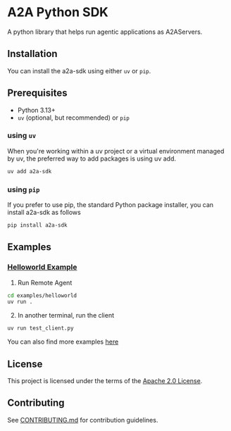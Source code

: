 # A2A Python SDK

A python library that helps run agentic applications as A2AServers.

## Installation

You can install the a2a-sdk using either `uv` or `pip`.

## Prerequisites
* Python 3.13+
* `uv` (optional, but recommended) or `pip`

### using `uv`

When you're working within a uv project or a virtual environment managed by uv, the preferred way to add packages is using uv add. 

```bash
uv add a2a-sdk
```

### using `pip`

If you prefer to use pip, the standard Python package installer, you can install a2a-sdk as follows

```bash
pip install a2a-sdk
```

## Examples

### [Helloworld Example](https://github.com/google/a2a-python/tree/main/examples/helloworld)

1. Run Remote Agent

```bash
cd examples/helloworld
uv run .
```

2. In another terminal, run the client

```bash
uv run test_client.py
```

You can also find more examples [here](https://github.com/google/A2A/tree/main/samples/python/agents)


## License

This project is licensed under the terms of the [Apache 2.0 License](LICENSE).

## Contributing

See [CONTRIBUTING.md](CONTRIBUTING.md) for contribution guidelines.
